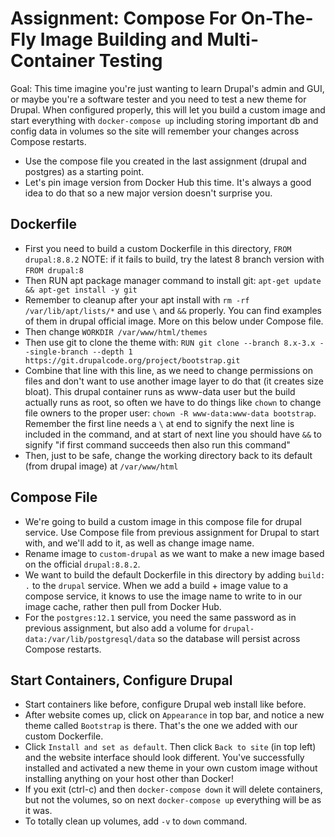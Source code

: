 # Assignment: Compose For On-The-Fly Image Building and Multi-Container Testing

Goal: This time imagine you're just wanting to learn Drupal's admin and GUI, or maybe
you're a software tester and you need to test a new theme for Drupal. When configured
properly, this will let you build a custom image and start everything with
`docker-compose up` including storing important db and config data in volumes so the site
will remember your changes across Compose restarts.

- Use the compose file you created in the last assignment (drupal and postgres) as a
  starting point.
- Let's pin image version from Docker Hub this time. It's always a good idea to do that so
  a new major version doesn't surprise you.

## Dockerfile
- First you need to build a custom Dockerfile in this directory, `FROM drupal:8.8.2` NOTE:
  if it fails to build, try the latest 8 branch version with `FROM drupal:8`
- Then RUN apt package manager command to install git: `apt-get update && apt-get
  install -y git`
- Remember to cleanup after your apt install with `rm -rf /var/lib/apt/lists/*` and use
  `\` and `&&` properly. You can find examples of them in drupal official image. More on
  this below under Compose file.
- Then change `WORKDIR /var/www/html/themes`
- Then use git to clone the theme with: `RUN git clone --branch
  8.x-3.x --single-branch --depth 1 https://git.drupalcode.org/project/bootstrap.git`
- Combine that line with this line, as we need to change permissions on files and don't
  want to use another image layer to do that (it creates size bloat). This drupal
  container runs as www-data user but the build actually runs as root, so often we have
  to do things like `chown` to change file owners to the proper user: `chown -R
  www-data:www-data bootstrap`. Remember the first line needs a `\` at end to signify the
  next line is included in the command, and at start of next line you should have `&&` to
  signify "if first command succeeds then also run this command"
- Then, just to be safe, change the working directory back to its default (from drupal
  image) at `/var/www/html`

## Compose File
- We're going to build a custom image in this compose file for drupal service. Use Compose
  file from previous assignment for Drupal to start with, and we'll add to it, as well as
  change image name.
- Rename image to `custom-drupal` as we want to make a new image based on the official
  `drupal:8.8.2`.
- We want to build the default Dockerfile in this directory by adding `build: .` to the
  `drupal` service. When we add a build + image value to a compose service, it knows to
  use the image name to write to in our image cache, rather then pull from Docker Hub.
- For the `postgres:12.1` service, you need the same password as in previous assignment,
  but also add a volume for `drupal-data:/var/lib/postgresql/data` so the database will
  persist across Compose restarts.

## Start Containers, Configure Drupal
- Start containers like before, configure Drupal web install like before.
- After website comes up, click on `Appearance` in top bar, and notice a new theme called
  `Bootstrap` is there. That's the one we added with our custom Dockerfile.
- Click `Install and set as default`. Then click `Back to site` (in top left) and the
  website interface should look different. You've successfully installed and activated a
  new theme in your own custom image without installing anything on your host other than
  Docker!
- If you exit (ctrl-c) and then `docker-compose down` it will delete containers, but not
  the volumes, so on next `docker-compose up` everything will be as it was.
- To totally clean up volumes, add `-v` to `down` command.
